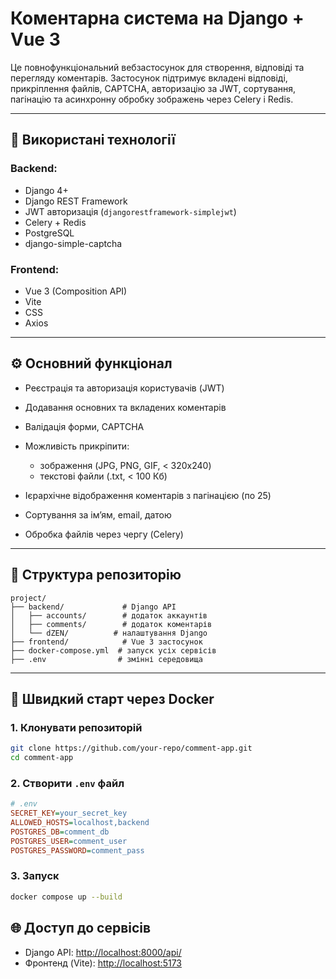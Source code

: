 # Коментарна система на Django + Vue 3

Це повнофункціональний вебзастосунок для створення, відповіді та перегляду коментарів. Застосунок підтримує вкладені відповіді, прикріплення файлів, CAPTCHA, авторизацію за JWT, сортування, пагінацію та асинхронну обробку зображень через Celery і Redis.

---

## 🔧 Використані технології

### Backend:

* Django 4+
* Django REST Framework
* JWT авторизація (`djangorestframework-simplejwt`)
* Celery + Redis
* PostgreSQL
* django-simple-captcha

### Frontend:

* Vue 3 (Composition API)
* Vite
* CSS
* Axios

---

## ⚙️ Основний функціонал

* Реєстрація та авторизація користувачів (JWT)
* Додавання основних та вкладених коментарів
* Валідація форми, CAPTCHA
* Можливість прикріпити:

  * зображення (JPG, PNG, GIF, < 320x240)
  * текстові файли (.txt, < 100 Кб)
* Ієрархічне відображення коментарів з пагінацією (по 25)
* Сортування за ім’ям, email, датою
* Обробка файлів через чергу (Celery)

---

## 📁 Структура репозиторію

```
project/
├── backend/             # Django API
│   ├── accounts/        # додаток аккаунтів
│   ├── comments/        # додаток коментарів
│   └── dZEN/          # налаштування Django
├── frontend/            # Vue 3 застосунок
├── docker-compose.yml  # запуск усіх сервісів
├── .env                # змінні середовища
```

---

## 🚀 Швидкий старт через Docker

### 1. Клонувати репозиторій

```bash
git clone https://github.com/your-repo/comment-app.git
cd comment-app
```

### 2. Створити `.env` файл

```ini
# .env
SECRET_KEY=your_secret_key
ALLOWED_HOSTS=localhost,backend
POSTGRES_DB=comment_db
POSTGRES_USER=comment_user
POSTGRES_PASSWORD=comment_pass
```

### 3. Запуск

```bash
docker compose up --build
```

## 🌐 Доступ до сервісів

* Django API: [http://localhost:8000/api/](http://localhost:8000/api/)
* Фронтенд (Vite): [http://localhost:5173](http://localhost:5173)
